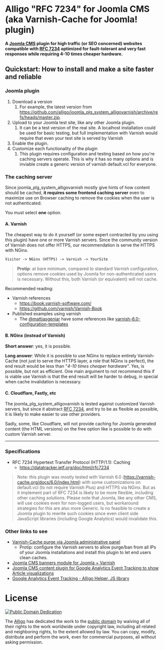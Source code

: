 # Alligo "RFC 7234" for Joomla CMS (aka Varnish-Cache for Joomla! plugin)
**A [Joomla CMS](https://www.joomla.org/) plugin for high traffic
(or SEO concerned) websites compatible with
[RFC 7234](https://datatracker.ietf.org/doc/html/rfc7234>) optimized for
fault-tolerant and very fast responses while requiring 4-10
times cheaper hardware.**

## Quickstart: How to install and make a site faster and reliable

### Joomla plugin
1. Download a version
    1. For example, the latest version from <https://github.com/alligo/joomla_plg_system_alligovarnish/archive/refs/heads/master.zip>.
2. Upload to your Joomla test site, like any other Joomla plugin.
    1. It can be a test version of the real site. A localhost installation
       could be used for basic testing, but full implementation with Varnish
       would require that even your test site is served by Varnish
3. Enable the plugin.
4. Customize each functionality of the plugin
    1. This plugin requires configuration and testing based on how you're
       caching servers operate. This is why it has so many options and is
       inviable create a generic version of varnish default.vcl for everyone.

### The caching server
Since joomla_plg_system_alligovarnish mostly give hints of how content should
be cached, **it requires some frontend caching server** even to maximize use
on Browser caching to remove the cookies when the user is not authenticated.

You must select **one** option.

#### A. Varnish
The cheapest way to do it yourself (or some expert contracted by you using
this plugin) have one or more Varnish servers. Since the community version of
Varnish does not offer HTTPS, our recommendation is serve the HTTPS with NGinx.

```txt
Visitor -> NGinx (HTTPS) -> Varnish -> YourSite
```

> **Protip**: at bare minimum, compared to standard Varnish configuration,
  options remove cookies used by Joomla for non-authenticated users is
  necessary. Without this, both Varnish (or equivalent) will not cache.

Recommended reading:
- Varnish references
  - https://book.varnish-software.com/
  - https://github.com/varnish/Varnish-Book
- Published examples using varnish
  - The [@mattiasgeniar](https://github.com/mattiasgeniar) have some references
    like [varnish-6.0-configuration-templates](https://github.com/mattiasgeniar/varnish-6.0-configuration-templates)

#### B. NGinx (instead of Varnish)
**Short answer**: yes, it is possible.

**Long answer**: While it is possible to use NGinx to replace entirely
Varnish-Cache (not just to serve the HTTPS layer, a role that NGinx is
perfect), the end result would be less than "_4-10 times cheaper hardware_".
Yes, is possible, but not as efficient. One main argument to not recommend this
if is viable use Varnish is that the end result will be harder to debug, in
special when cache invalidation is necessary.

#### C. Cloudflare, Fastly, etc
The joomla_plg_system_alligovarnish is tested against customized Varnish
servers, but since it abstract
[RFC 7234](https://datatracker.ietf.org/doc/html/rfc7234), and try to be as
flexible as possible, it is likely to make easier to use other providers.

Sadly, some, like Cloudflare, will not provide caching for Joomla generated
content (the HTML versions) on the free option like is possible to do with
custom Varnish server.

---

### Specifications

- RFC 7234 Hypertext Transfer Protocol (HTTP/1.1): Caching
  - <https://datatracker.ietf.org/doc/html/rfc7234>

> Note: this plugin was mostly tested with Varnish 6.0
(<https://varnish-cache.org/docs/6.0/index.html>) with some customizations
on default.vcl (to not require Varnish Plus) and HTTPS via NGinx.
But as it implement part of RFC 7234 is likely to be more flexible,
including other caching solutions. Please note that Joomla, like any other
CMS, will use cookies even for non-logged users, but workaround strategies
for this are also more Generic. Is no feasible to create a Joomla plugin to
rewrite such cookies since even client side JavaScript libraries (including
Google Analytics) would invalidate this.

### Other links to see
- [Varnish-Cache purge via Joomla administrative panel](https://github.com/alligo/joomla_mod_varnish_purge)
  - Protip: configure the Varnish servers to allow purge/ban from all IPs of
    your Joomla installations and install this plugin to let end users clean
    caches.
- [Joomla CMS banners module for Joomla + Varnish](https://github.com/alligo/mod_banners4varnish)
- [Joomla CMS content plugin for Google Analytics Event Tracking to show Article visualizations](https://github.com/alligo/plg_content_google-analytics-event-tracking)
- [Google Analytics Event Tracking - Alligo Helper, JS library](https://github.com/alligo/google-analytics-event-tracking)


# License

[![Public Domain Dedication](https://licensebuttons.net/p/zero/1.0/88x31.png)](UNLICENSE)

The [Alligo](https://github.com/alligo) has dedicated the work to the
[public domain](UNLICENSE) by waiving all of their rights to the work worldwide
under copyright law, including all related and neighboring rights, to the extent
allowed by law. You can copy, modify, distribute and perform the work, even for
commercial purposes, all without asking permission.